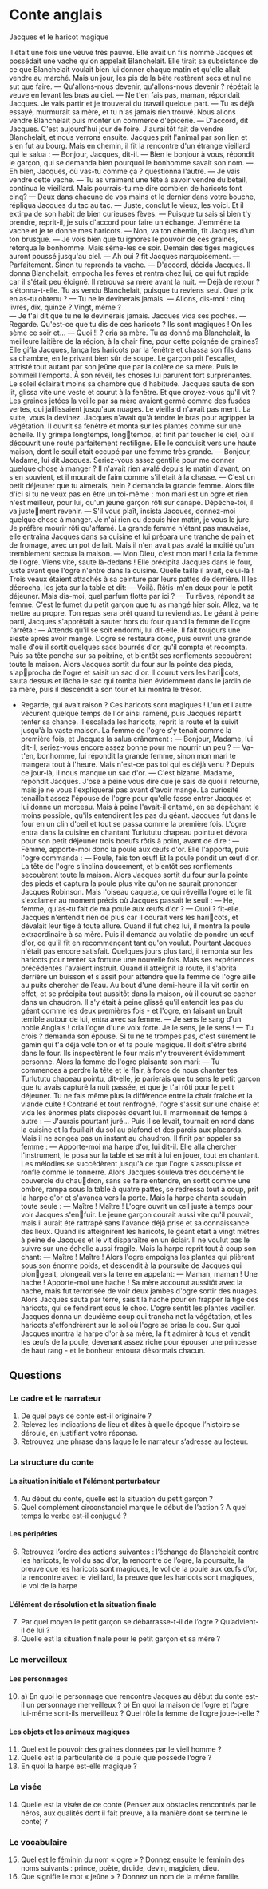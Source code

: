 # Conte anglais
 
Jacques et le haricot magique
 
Il était une fois une veuve très pauvre. Elle avait un fils nommé Jacques et possédait une vache qu'on appelait Blanchelait. Elle tirait sa subsistance de ce que Blanchelait voulait bien lui donner chaque matin et qu'elle allait vendre au marché. Mais un jour, les pis de la bête restèrent secs et nul ne sut que faire.
— Qu'allons-nous devenir, qu'allons-nous devenir ? répétait la veuve en levant les bras au ciel.
— Ne t'en fais pas, maman, répondait Jacques. Je vais partir et je trouverai du travail quelque part.
— Tu as déjà essayé, murmurait sa mère, et tu n'as jamais rien trouvé. Nous allons vendre Blanchelait puis monter un commerce d'épicerie.
— D'accord, dit Jacques. C'est aujourd'hui jour de foire. J'aurai tôt fait de vendre Blanchelait, et nous verrons ensuite.
Jacques prit l'animal par son lien et s'en fut au bourg. Mais en chemin, il fit la rencontre d'un étrange vieillard qui le salua :
— Bonjour, Jacques, dit-il.
— Bien le bonjour à vous, répondit le garçon, qui se demanda bien pourquoi le bonhomme savait son nom.
— Eh bien, Jacques, où vas-tu comme ça ? questionna l'autre.
— Je vais vendre cette vache.
— Tu as vraiment une tête à savoir vendre du bétail, continua le vieillard. Mais pourrais-tu me dire combien de haricots font cinq?
— Deux dans chacune de vos mains et le dernier dans votre bouche, répliqua Jacques du tac au tac.
— Juste, conclut le vieux, les voici.
Et il extirpa de son habit de bien curieuses fèves.
— Puisque tu sais si bien t'y prendre, reprit-il, je suis d'accord pour faire un échange. J'emmène ta vache et je te donne mes haricots.
— Non, va ton chemin, fit Jacques d'un ton brusque.
— Je vois bien que tu ignores le pouvoir de ces graines, rétorqua le bonhomme. Mais sème-les ce soir. Demain des tiges magiques auront poussé jusqu'au ciel.​
— Ah oui ? fit Jacques narquoisement.
— Parfaitement. Sinon tu reprends ta vache.
— D'accord, décida Jacques.
Il donna Blanchelait, empocha les fèves et rentra chez lui, ce qui fut rapide car il s'était peu éloigné. Il retrouva sa mère avant la nuit.
— Déjà de retour ? s'étonna-t-elle. Tu as vendu Blanchelait, puisque tu reviens seul. Quel prix en as-tu obtenu ?
— Tu ne le devinerais jamais.
— Allons, dis-moi : cinq livres, dix, quinze ? Vingt, même ?  
— Je t'ai dit que tu ne le devinerais jamais.
Jacques vida ses poches.
— Regarde. Qu'est-ce que tu dis de ces haricots ? Ils sont magiques ! On les sème ce soir et...
— Quoi !! ? cria sa mère. Tu as donné ma Blanchelait, la meilleure laitière de la région, à la chair fine, pour cette poignée de graines?
Elle gifla Jacques, lança les haricots par la fenêtre et chassa son fils dans sa chambre, en le privant bien sûr de soupe. Le garçon prit l'escalier, attristé tout autant par son jeûne que par la colère de sa mère. Puis le sommeil l'emporta. À son réveil, les choses lui parurent fort surprenantes. Le soleil éclairait moins sa chambre que d'habitude. Jacques sauta de son lit, glissa vite une veste et courut à la fenêtre. Et que croyez-vous qu'il vit ? Les graines jetées la veille par sa mère avaient germé comme des fusées vertes, qui jaillissaient jusqu'aux nuages. Le vieillard n'avait pas menti.
La suite, vous la devinez. Jacques n'avait qu'à tendre le bras pour agripper la végétation. Il ouvrit sa fenêtre et monta sur les plantes comme sur une échelle. Il y grimpa longtemps, longtemps, et finit par toucher le ciel, où il découvrit une route parfaitement rectiligne. Elle le conduisit vers une haute maison, dont le seuil était occupé par une femme très grande.
— Bonjour, Madame, lui dit Jacques. Seriez-vous assez gentille pour me donner quelque chose à manger ?
Il n'avait rien avalé depuis le matin d'avant, on s'en souvient, et il mourait de faim comme s'il était à la chasse.
— C'est un petit déjeuner que tu aimerais, hein ? demanda la grande femme. Alors file d'ici si tu ne veux pas en être un toi-même : mon mari est un ogre et rien n'est meilleur, pour lui, qu'un jeune garçon rôti sur canapé. Dépêche-toi, il va justement revenir.
— S'il vous plaît, insista Jacques, donnez-moi quelque chose à manger. Je n'ai rien eu depuis hier matin, je vous le jure. Je préfère mourir rôti qu'affamé.
La grande femme n'étant pas mauvaise, elle entraîna Jacques dans sa cuisine et lui prépara une tranche de pain et de fromage, avec un pot de lait. Mais il n'en avait pas avalé la moitié qu'un tremblement secoua la maison.
— Mon Dieu, c'est mon mari ! cria la femme de l'ogre. Viens vite, saute là-dedans !
Elle précipita Jacques dans le four, juste avant que l'ogre n'entre dans la cuisine.
Quelle taille il avait, celui-là ! Trois veaux étaient attachés à sa ceinture par leurs pattes de derrière. Il les décrocha, les jeta sur la table et dit:
— Voilà. Rôtis-m'en deux pour le petit déjeuner. Mais dis-moi, quel parfum flotte par ici ?
— Tu rêves, répondit sa femme. C'est le fumet du petit garçon que tu as mangé hier soir. Allez, va te mettre au propre. Ton repas sera prêt quand tu reviendras.
Le géant à peine parti, Jacques s'apprêtait à sauter hors du four quand la femme de l'ogre l'arrêta :
— Attends qu'il se soit endormi, lui dit-elle. Il fait toujours une sieste après avoir mangé.
L'ogre se restaura donc, puis ouvrit une grande malle d'où il sortit quelques sacs bourrés d'or, qu'il compta et recompta. Puis sa tête pencha sur sa poitrine, et bientôt ses ronflements secouèrent toute la maison.
Alors Jacques sortit du four sur la pointe des pieds, s'approcha de l'ogre et saisit un sac d'or. Il courut vers les haricots, sauta dessus et lâcha le sac qui tomba bien évidemment dans le jardin de sa mère, puis il descendit à son tour et lui montra le trésor.
- Regarde, qui avait raison ? Ces haricots sont magiques !
L'un et l'autre vécurent quelque temps de l'or ainsi ramené, puis Jacques repartit tenter sa chance. Il escalada les haricots, reprit la route et la suivit jusqu'à la vaste maison. La femme de l'ogre s'y tenait comme la première fois, et Jacques la salua crânement :
— Bonjour, Madame, lui dit-il, seriez-vous encore assez bonne pour me nourrir un peu ?
— Va-t'en, bonhomme, lui répondit la grande femme, sinon mon mari te mangera tout à l'heure. Mais n'est-ce pas toi qui es déjà venu ? Depuis ce jour-là, il nous manque un sac d'or.
— C'est bizarre. Madame, répondit Jacques. J'ose à peine vous dire que je sais de quoi il retourne, mais je ne vous l'expliquerai pas avant d'avoir mangé.
La curiosité tenaillait assez l'épouse de l'ogre pour qu'elle fasse entrer Jacques et lui donne un morceau. Mais à peine l'avait-il entamé, en se dépêchant le moins possible, qu'ils entendirent les pas du géant. Jacques fut dans le four en un clin d'oeil et tout se passa comme la première fois. L'ogre entra dans la cuisine en chantant Turlututu chapeau pointu et dévora pour son petit déjeuner trois boeufs rôtis à point, avant de dire :
— Femme, apporte-moi donc la poule aux œufs d'or.
Elle l'apporta, puis l'ogre commanda :
— Poule, fais ton œuf!
Et la poule pondit un œuf d'or. La tête de l'ogre s'inclina doucement, et bientôt ses ronflements secouèrent toute la maison.
Alors Jacques sortit du four sur la pointe des pieds et captura la poule plus vite qu'on ne saurait prononcer Jacques Robinson. Mais l'oiseau caqueta, ce qui réveilla l'ogre et le fit s'exclamer au moment précis où Jacques passait le seuil :
— Hé, femme, qu'as-tu fait de ma poule aux œufs d'or ?
— Quoi ? fit-elle.
Jacques n'entendit rien de plus car il courait vers les haricots, et dévalait leur tige à toute allure. Quand il fut chez lui, il montra la poule extraordinaire à sa mère. Puis il demanda au volatile de pondre un œuf d'or, ce qu'il fit en recommençant tant qu'on voulut.
Pourtant Jacques n'était pas encore satisfait. Quelques jours plus tard, il remonta sur les haricots pour tenter sa fortune une nouvelle fois. Mais ses expériences précédentes l'avaient instruit. Quand il atteignit la route, il s'abrita derrière un buisson et s'assit pour attendre que la femme de l'ogre aille au puits chercher de l’eau. Au bout d'une demi-heure il la vit sortir en effet, et se précipita tout aussitôt dans la maison, où il courut se cacher dans un chaudron. Il s'y était à peine glissé qu'il entendit les pas du géant comme les deux premières fois - et l'ogre, en faisant un bruit terrible autour de lui, entra avec sa femme.
— Je sens le sang d'un noble Anglais ! cria l'ogre d'une voix forte. Je le sens, je le sens !
— Tu crois ? demanda son épouse. Si tu ne te trompes pas, c'est sûrement le gamin qui t'a déjà volé ton or et ta poule magique. Il doit s'être abrité dans le four.
Ils inspectèrent le four mais n'y trouvèrent évidemment personne. Alors la femme de l'ogre plaisanta son mari:
— Tu commences à perdre la tête et le flair, à force de nous chanter tes Turlututu chapeau pointu, dit-elle, je parierais que tu sens le petit garçon que tu avais capturé la nuit passée, et que je t'ai rôti pour le petit déjeuner. Tu ne fais même plus la différence entre la chair fraîche et la viande cuite !
Contrarié et tout renfrogné, l'ogre s'assit sur une chaise et vida les énormes plats disposés devant lui. Il marmonnait de temps à autre :
— J'aurais pourtant juré...
Puis il se levait, tournait en rond dans la cuisine et la fouillait du sol au plafond et des parois aux placards. Mais il ne songea pas un instant au chaudron. Il finit par appeler sa femme :
— Apporte-moi ma harpe d'or, lui dit-il.
Elle alla chercher l'instrument, le posa sur la table et se mit à lui en jouer, tout en chantant. Les mélodies se succédèrent jusqu'à ce que l'ogre s'assoupisse et ronfle comme le tonnerre. Alors Jacques souleva très doucement le couvercle du chaudron, sans se faire entendre, en sortit comme une ombre, rampa sous la table à quatre pattes, se redressa tout à coup, prit la harpe d'or et s'avança vers la porte. Mais la harpe chanta soudain toute seule :
— Maître ! Maître !
L'ogre ouvrit un œil juste à temps pour voir Jacques s'enfuir. Le jeune garçon courait aussi vite qu'il pouvait, mais il aurait été rattrapé sans l'avance déjà prise et sa connaissance des lieux. Quand ils atteignirent les haricots, le géant était à vingt mètres à peine de Jacques et le vit disparaître en un éclair. Il ne voulut pas le suivre sur une échelle aussi fragile. Mais la harpe reprit tout à coup son chant:
— Maître ! Maître !
Alors l'ogre empoigna les plantes qui plièrent sous son énorme poids, et descendit à la poursuite de Jacques qui plongeait, plongeait vers la terre en appelant:
— Maman, maman ! Une hache ! Apporte-moi une hache !
Sa mère accourut aussitôt avec la hache, mais fut terrorisée de voir deux jambes d'ogre sortir des nuages.
Alors Jacques sauta par terre, saisit la hache pour en frapper la tige des haricots, qui se fendirent sous le choc. L'ogre sentit les plantes vaciller. Jacques donna un deuxième coup qui trancha net la végétation, et les haricots s'effondrèrent sur le sol où l'ogre se brisa le cou.
Sur quoi Jacques montra la harpe d'or à sa mère, la fit admirer à tous et vendit les œufs de la poule, devenant assez riche pour épouser une princesse de haut rang - et le bonheur entoura désormais chacun.
 
## Questions
 
### Le cadre et le narrateur
 
1. De quel pays ce conte est-il originaire ?
2. Relevez les indications de lieu et dites à quelle époque l’histoire se déroule, en justifiant votre réponse.
3. Retrouvez une phrase dans laquelle le narrateur s’adresse au lecteur.
 
### La structure du conte
 
#### La situation initiale et l’élément perturbateur
 
4. Au début du conte, quelle est la situation du petit garçon ?
5. Quel complément circonstanciel marque le début de l’action ? A quel temps le verbe est-il conjugué ?
 
#### Les péripéties
 
6. Retrouvez l’ordre des actions suivantes : l’échange de Blanchelait contre les haricots, le vol du sac d’or, la rencontre de l’ogre, la poursuite, la preuve que les haricots sont magiques, le vol de la poule aux œufs d’or, la rencontre avec le vieillard, la preuve que les haricots sont magiques, le vol de la harpe
 
#### L’élément de résolution et la situation finale
 
7. Par quel moyen le petit garçon se débarrasse-t-il de l’ogre ? Qu’advient-il de lui ?
8. Quelle est la situation finale pour le petit garçon et sa mère ?
 
### Le merveilleux
 
#### Les personnages
 
10. a) En quoi le personnage que rencontre Jacques au début du conte est-il un personnage merveilleux ?
  b) En quoi la maison de l’ogre et l’ogre lui-même sont-ils merveilleux ? Quel rôle la femme de l’ogre joue-t-elle ?
 
#### Les objets et les animaux magiques

11. Quel est le pouvoir des graines données par le vieil homme ?
12. Quelle est la particularité de la poule que possède l’ogre ?
13. En quoi la harpe est-elle magique ?
 
### La visée
 
14. Quelle est la visée de ce conte (Pensez aux obstacles rencontrés par le héros, aux qualités dont il fait preuve, à la manière dont se termine le conte) ?
 
### Le vocabulaire
 
15. Quel est le féminin du nom « ogre » ? Donnez ensuite le féminin des noms suivants : prince, poète, druide, devin, magicien, dieu.
16. Que signifie le mot « jeûne » ? Donnez un nom de la même famille.